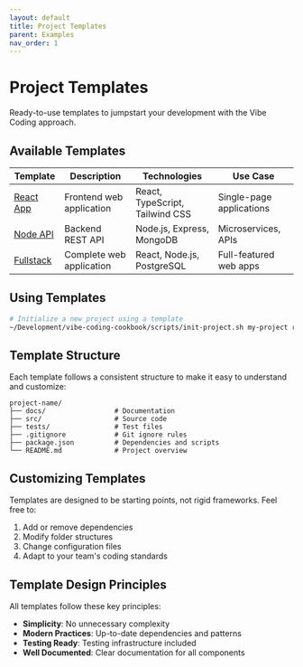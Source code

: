 ```yaml
---
layout: default
title: Project Templates
parent: Examples
nav_order: 1
---
```


# Project Templates

Ready-to-use templates to jumpstart your development with the Vibe Coding approach.

## Available Templates

| Template | Description | Technologies | Use Case |
|----------|-------------|--------------|----------|
| [React App](https://github.com/jvalenzano/vibe-coding-cookbook/tree/main/templates/projects/react-app) | Frontend web application | React, TypeScript, Tailwind CSS | Single-page applications |
| [Node API](https://github.com/jvalenzano/vibe-coding-cookbook/tree/main/templates/projects/node-api) | Backend REST API | Node.js, Express, MongoDB | Microservices, APIs |
| [Fullstack](https://github.com/jvalenzano/vibe-coding-cookbook/tree/main/templates/projects/fullstack) | Complete web application | React, Node.js, PostgreSQL | Full-featured web apps |

## Using Templates

```bash
# Initialize a new project using a template
~/Development/vibe-coding-cookbook/scripts/init-project.sh my-project react-app
```

## Template Structure

Each template follows a consistent structure to make it easy to understand and customize:

```
project-name/
├── docs/                 # Documentation
├── src/                  # Source code
├── tests/                # Test files
├── .gitignore            # Git ignore rules
├── package.json          # Dependencies and scripts
└── README.md             # Project overview
```

## Customizing Templates

Templates are designed to be starting points, not rigid frameworks. Feel free to:

1. Add or remove dependencies
2. Modify folder structures
3. Change configuration files
4. Adapt to your team's coding standards

## Template Design Principles

All templates follow these key principles:

- **Simplicity**: No unnecessary complexity
- **Modern Practices**: Up-to-date dependencies and patterns
- **Testing Ready**: Testing infrastructure included
- **Well Documented**: Clear documentation for all components

